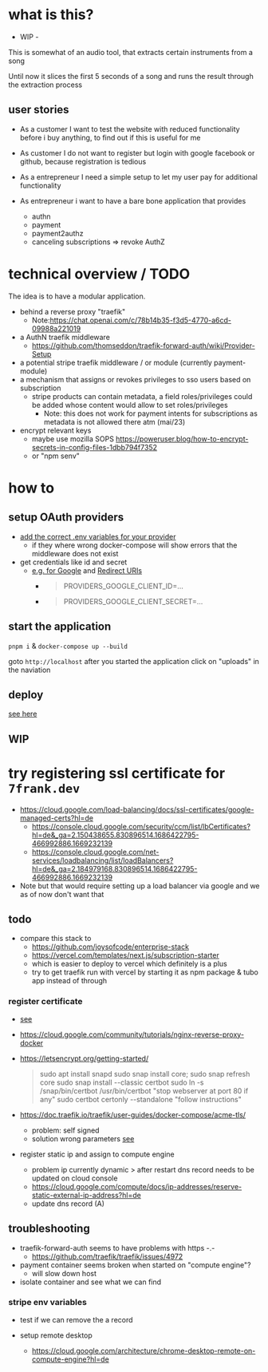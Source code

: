 # what is this?

- WIP -

This is somewhat of an audio tool, that extracts certain instruments from a song

Until now it slices the first 5 seconds of a song and runs the result through the extraction process

## user stories

- As a customer I want to test the website with reduced functionality before i buy anything, to find out if this is useful for me

- As customer I do not want to register but login with google facebook or github, because registration is tedious
- As a entrepreneur I need a simple setup to let my user pay for additional functionality
- As entrepreneur i want to have a bare bone application that provides
  - authn
  - payment
  - payment2authz
  - canceling subscriptions => revoke AuthZ

# technical overview / TODO

The idea is to have a modular application.

- behind a reverse proxy "traefik"
  - Note:https://chat.openai.com/c/78b14b35-f3d5-4770-a6cd-09988a221019
- a AuthN traefik middleware
  - https://github.com/thomseddon/traefik-forward-auth/wiki/Provider-Setup
- a potential stripe traefik middleware / or module (currently payment-module)
- a mechanism that assigns or revokes privileges to sso users based on subscription
  - stripe products can contain metadata, a field roles/privileges could be added whose content would allow to set roles/privileges
    - Note: this does not work for payment intents for subscriptions as metadata is not allowed there atm (mai/23)
- encrypt relevant keys
  - maybe use mozilla SOPS https://poweruser.blog/how-to-encrypt-secrets-in-config-files-1dbb794f7352
  - or "npm senv"

# how to

## setup OAuth providers

- [add the correct .env variables for your provider](https://hub.docker.com/r/thomseddon/traefik-forward-auth#configuration)
  - if they where wrong docker-compose will show errors that the middleware does not exist
- get credentials like id and secret
  - [e.g. for Google](https://github.com/thomseddon/traefik-forward-auth/wiki/Provider-Setup) and [Redirect URIs](https://github.com/thomseddon/traefik-forward-auth/wiki/Provider-Setup#redirect-uris)
    - > PROVIDERS_GOOGLE_CLIENT_ID=...
    - > PROVIDERS_GOOGLE_CLIENT_SECRET=...

## start the application

`pnpm i` & `docker-compose up --build`

goto `http://localhost` after you started the application
click on "uploads" in the naviation

## deploy

[see here](./Deploy.md)

## WIP

# try registering ssl certificate for `7frank.dev `

- https://cloud.google.com/load-balancing/docs/ssl-certificates/google-managed-certs?hl=de
  - https://console.cloud.google.com/security/ccm/list/lbCertificates?hl=de&_ga=2.150438655.830896514.1686422795-466992886.1669232139
  - https://console.cloud.google.com/net-services/loadbalancing/list/loadBalancers?hl=de&_ga=2.184979168.830896514.1686422795-466992886.1669232139
- Note but that would require setting up a load balancer via google and we as of now don't want that

## todo

- compare this stack to
  - https://github.com/joysofcode/enterprise-stack
  - https://vercel.com/templates/next.js/subscription-starter
  - which is easier to deploy to vercel which definitely is a plus
  - try to get traefik run with vercel by starting it as npm package & tubo app instead of through

### register certificate

- [see](/home/freimann/Projects/ai-book/provision-wordpress-on-aws.md)
- https://cloud.google.com/community/tutorials/nginx-reverse-proxy-docker
- https://letsencrypt.org/getting-started/

  > sudo apt install snapd
  > sudo snap install core; sudo snap refresh core
  > sudo snap install --classic certbot
  > sudo ln -s /snap/bin/certbot /usr/bin/certbot
  > "stop webserver at port 80 if any"
  > sudo certbot certonly --standalone
  > "follow instructions"

- https://doc.traefik.io/traefik/user-guides/docker-compose/acme-tls/

  - problem: self signed
  - solution wrong parameters [see](example.docker-compose.yaml)

- register static ip and assign to compute engine

  - problem ip currently dynamic > after restart dns record needs to be updated on cloud console
  - https://cloud.google.com/compute/docs/ip-addresses/reserve-static-external-ip-address?hl=de
  - update dns record (A)

## troubleshooting

- traefik-forward-auth seems to have problems with https -.-
  - https://github.com/traefik/traefik/issues/4972
- payment container seems broken when started on "compute engine"?
  - will slow down host
- isolate container and see what we can find

### stripe env variables

- test if we can remove the a record

- setup remote desktop
  - https://cloud.google.com/architecture/chrome-desktop-remote-on-compute-engine?hl=de

